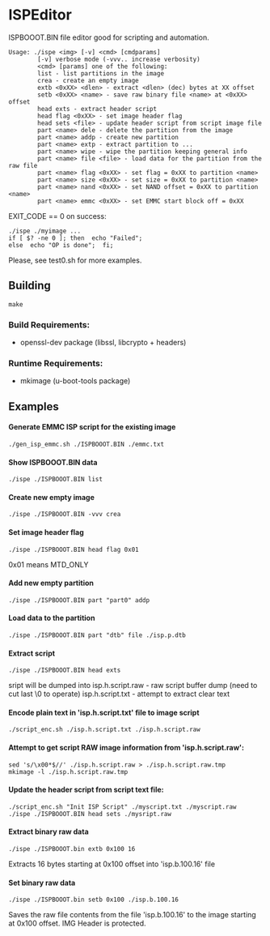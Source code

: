 
# ISPEditor

ISPBOOOT.BIN file editor good for scripting and automation.

```
Usage: ./ispe <img> [-v] <cmd> [cmdparams]
        [-v] verbose mode (-vvv.. increase verbosity)
        <cmd> [params] one of the following:
        list - list partitions in the image
        crea - create an empty image
        extb <0xXX> <dlen> - extract <dlen> (dec) bytes at XX offset
        setb <0xXX> <name> - save raw binary file <name> at <0xXX> offset
        head exts - extract header script
        head flag <0xXX> - set image header flag
        head sets <file> - update header script from script image file
        part <name> dele - delete the partition from the image
        part <name> addp - create new partition
        part <name> extp - extract partition to ...
        part <name> wipe - wipe the partition keeping general info
        part <name> file <file> - load data for the partition from the raw file
        part <name> flag <0xXX> - set flag = 0xXX to partition <name>
        part <name> size <0xXX> - set size = 0xXX to partition <name>
        part <name> nand <0xXX> - set NAND offset = 0xXX to partition <name>
        part <name> emmc <0xXX> - set EMMC start block off = 0xXX

```
EXIT_CODE == 0 on success:
```
./ispe ./myimage ...
if [ $? -ne 0 ]; then  echo "Failed";
else  echo "OP is done";  fi;
```

Please, see test0.sh for more examples.

## Building
```
make
```
### Build Requirements:

- openssl-dev package (libssl, libcrypto + headers)

### Runtime Requirements:

- mkimage (u-boot-tools package)

## Examples

#### Generate EMMC ISP script for the existing image
```
./gen_isp_emmc.sh ./ISPBOOOT.BIN ./emmc.txt
```

#### Show ISPBOOOT.BIN data
```
./ispe ./ISPBOOOT.BIN list
```
#### Create new empty image
```
./ispe ./ISPBOOOT.BIN -vvv crea
```
#### Set image header flag
```
./ispe ./ISPBOOOT.BIN head flag 0x01
```
0x01 means MTD_ONLY

#### Add new empty partition
```
./ispe ./ISPBOOOT.BIN part "part0" addp
```

#### Load data to the partition
```
./ispe ./ISPBOOOT.BIN part "dtb" file ./isp.p.dtb
```

#### Extract script
```
./ispe ./ISPBOOOT.BIN head exts
```
sript will be dumped into 
isp.h.script.raw - raw script buffer dump (need to cut last \0 to operate)
isp.h.script.txt - attempt to extract clear text

#### Encode plain text in 'isp.h.script.txt' file to image script
```
./script_enc.sh ./isp.h.script.txt ./isp.h.script.raw
```

#### Attempt to get script RAW image information from 'isp.h.script.raw':
```
sed 's/\x00*$//' ./isp.h.script.raw > ./isp.h.script.raw.tmp
mkimage -l ./isp.h.script.raw.tmp
```

#### Update the header script from script text file:
```
./script_enc.sh "Init ISP Script" ./myscript.txt ./myscript.raw
./ispe ./ISPBOOOT.BIN head sets ./mysript.raw
```

#### Extract binary raw data
```
./ispe ./ISPBOOOT.bin extb 0x100 16
```
Extracts 16 bytes starting at 0x100 offset into 'isp.b.100.16' file

#### Set binary raw data
```
./ispe ./ISPBOOOT.bin setb 0x100 ./isp.b.100.16
```
Saves the raw file contents from the file 'isp.b.100.16' to the image starting at 0x100 offset.
IMG Header is protected.
